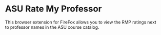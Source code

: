 # ASU Rate My Professor

This browser extension for FireFox allows you to view the RMP ratings next to professor names in the ASU course catalog.
